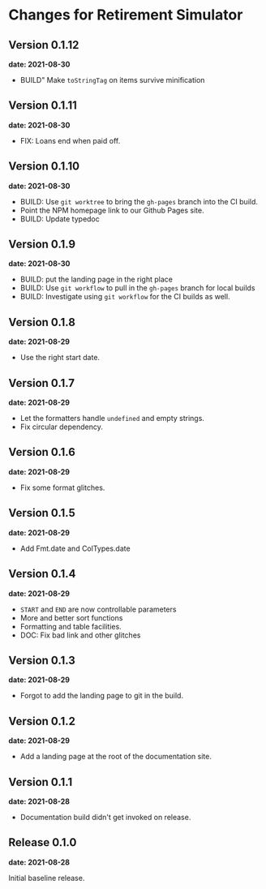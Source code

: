 # Changes for Retirement Simulator

## Version 0.1.12

__date: 2021-08-30__

* BUILD" Make `toStringTag` on items survive minification

## Version 0.1.11

__date: 2021-08-30__

* FIX: Loans end when paid off.

## Version 0.1.10

__date: 2021-08-30__

* BUILD: Use `git worktree` to bring the `gh-pages` branch into the CI build.
* Point the NPM homepage link to our Github Pages site.
* BUILD: Update typedoc

## Version 0.1.9

__date: 2021-08-30__

* BUILD: put the landing page in the right place
* BUILD: Use `git workflow` to pull in the `gh-pages` branch for local builds
* BUILD: Investigate using `git workflow` for the CI builds as well.

## Version 0.1.8

__date: 2021-08-29__

* Use the right start date.

## Version 0.1.7

__date: 2021-08-29__

* Let the formatters handle `undefined` and empty strings.
* Fix circular dependency.

## Version 0.1.6

__date: 2021-08-29__

* Fix some format glitches.

## Version 0.1.5

__date: 2021-08-29__

* Add Fmt.date and ColTypes.date

## Version 0.1.4

__date: 2021-08-29__

* `START` and `END` are now controllable parameters
* More and better sort functions
* Formatting and table facilities.
* DOC: Fix bad link and other glitches

## Version 0.1.3

__date: 2021-08-29__

* Forgot to add the landing page to git in the build.

## Version 0.1.2

__date: 2021-08-29__

* Add a landing page at the root of the documentation site.

## Version 0.1.1

__date: 2021-08-28__

* Documentation build didn't get invoked on release.

## Release 0.1.0

__date: 2021-08-28__

Initial baseline release.
